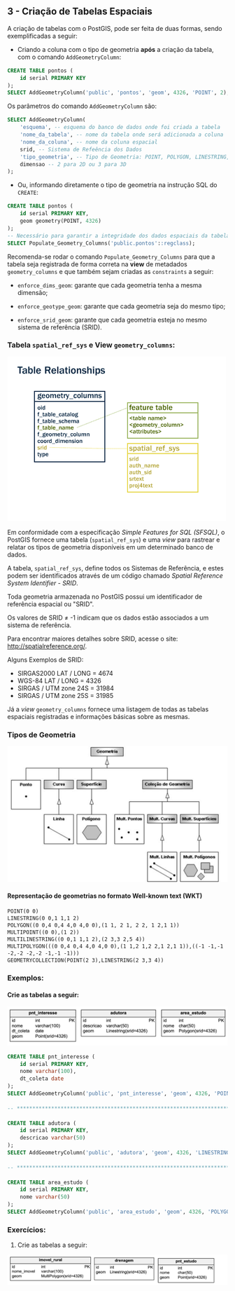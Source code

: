 ## 3 - Criação de Tabelas Espaciais

A criação de tabelas com o PostGIS, pode ser feita de duas formas, sendo exemplificadas a seguir:

* Criando a coluna com o tipo de geometria **após** a criação da tabela, com o comando `AddGeometryColumn`:


```sql
CREATE TABLE pontos (
	id serial PRIMARY KEY
);
SELECT AddGeometryColumn('public', 'pontos', 'geom', 4326, 'POINT', 2);
```

Os parâmetros do comando `AddGeometryColumn` são:

```sql
SELECT AddGeometryColumn(
	'esquema', -- esquema do banco de dados onde foi criada a tabela
	'nome_da_tabela', -- nome da tabela onde será adicionada a coluna
	'nome_da_coluna', -- nome da coluna espacial
	srid, -- Sistema de Refeência dos Dados
	'tipo_geometria', -- Tipo de Geometria: POINT, POLYGON, LINESTRING, etc.
	dimensao -- 2 para 2D ou 3 para 3D
);
```


* Ou, informando diretamente o tipo de geometria na instrução SQL do `CREATE`:

```sql
CREATE TABLE pontos (
	id serial PRIMARY KEY,
	geom geometry(POINT, 4326)
);
-- Necessário para garantir a integridade dos dados espaciais da tabela
SELECT Populate_Geometry_Columns('public.pontos'::regclass);
```

Recomenda-se rodar o comando `Populate_Geometry_Columns` para que a tabela seja registrada de forma correta na **view** de metadados `geometry_columns` e que também sejam criadas as `constraints` a seguir:

* `enforce_dims_geom`: garante que cada geometria tenha a mesma dimensão;

* `enforce_geotype_geom`: garante que cada geometria seja do mesmo tipo;

* `enforce_srid_geom`: garante que cada geometria esteja no mesmo sistema de referência (SRID).

### Tabela `spatial_ref_sys` e View `geometry_columns`:

![relações](../img/table_relationships.png)

Em conformidade com a especificação *Simple Features for SQL (SFSQL)*, o PostGIS fornece uma tabela (`spatial_ref_sys`) e uma *view* para rastrear e relatar os tipos de geometria disponíveis em um determinado banco de dados.

A tabela, `spatial_ref_sys`, define todos os Sistemas de Referência, e estes podem ser identificados através de um código chamado *Spatial Reference System Identifier - SRID*.

Toda geometria armazenada no PostGIS possui um identificador de referência espacial ou "SRID".

Os valores de SRID ≠ -1 indicam que os dados estão associados a um sistema de referência.

Para encontrar maiores detalhes sobre SRID, acesse o site: http://spatialreference.org/.

Alguns Exemplos de SRID:

- SIRGAS2000 LAT / LONG = 4674
- WGS-84 LAT / LONG = 4326
- SIRGAS / UTM zone 24S = 31984
- SIRGAS / UTM zone 25S = 31985

Já a *view* `geometry_columns` fornece uma listagem de todas as tabelas espaciais registradas e informações básicas sobre as mesmas.


### Tipos de Geometria

![tipos de geometria](../img/tipos_geometria.png)

#### Representação de geometrias no formato Well-known text (WKT)

```
POINT(0 0)
LINESTRING(0 0,1 1,1 2)
POLYGON((0 0,4 0,4 4,0 4,0 0),(1 1, 2 1, 2 2, 1 2,1 1))
MULTIPOINT((0 0),(1 2))
MULTILINESTRING((0 0,1 1,1 2),(2 3,3 2,5 4))
MULTIPOLYGON(((0 0,4 0,4 4,0 4,0 0),(1 1,2 1,2 2,1 2,1 1)),((-1 -1,-1 -2,-2 -2,-2 -1,-1 -1)))
GEOMETRYCOLLECTION(POINT(2 3),LINESTRING(2 3,3 4))
```
### Exemplos:

#### Crie as tabelas a seguir:

![Tabelas de Exemplo](../img/tabelas_exemplo.jpg)

```sql
CREATE TABLE pnt_interesse (
    id serial PRIMARY KEY,
    nome varchar(100),
    dt_coleta date
);
SELECT AddGeometryColumn('public', 'pnt_interesse', 'geom', 4326, 'POINT', 2);

-- **************************************************************************** --

CREATE TABLE adutora (
    id serial PRIMARY KEY,
    descricao varchar(50)
);
SELECT AddGeometryColumn('public', 'adutora', 'geom', 4326, 'LINESTRING', 2);

-- **************************************************************************** --

CREATE TABLE area_estudo (
    id serial PRIMARY KEY,
    nome varchar(50)
);
SELECT AddGeometryColumn('public', 'area_estudo', 'geom', 4326, 'POLYGON', 2);

```

### Exercícios:

1. Crie as tabelas a seguir:

![Exercício](../img/fig_exercicio.jpg)



